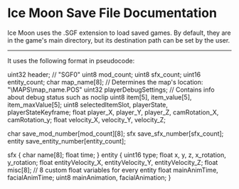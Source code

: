 # Ice Moon Save File Documentation
Ice Moon uses the .SGF extension to load saved games. By default, they are in the game's main directory, but its destination path can be set by the user.

  ------

It uses the following format in pseudocode:

uint32 header; // "SGF0"
uint8 mod_count;
uint8 sfx_count;
uint16 entity_count;
char map_name[8];	// Determines the map's location: "\MAPS\map_name.POS"
uint32 playerDebugSettings;	// Contains info about debug status such as noclip
uint8 item[5], item_value[5], item_maxValue[5];
uint8 selectedItemSlot, playerState, playerStateKeyframe;
float player_X, player_Y, player_Z, camRotation_X, camRotation_y;
float velocity_X, velocity_Y, velocity_Z;

char save_mod_number[mod_count][8];
sfx save_sfx_number[sfx_count];
entity save_entity_number[entity_count];

sfx
{
	char name[8];
	float time;
}
entity
{
	uint16 type;
	float x, y, z, x_rotation, y_rotation;
	float entityVelocity_X, entityVelocity_Y, entityVelocity_Z;
	float misc[8]; // 8 custom float variables for every entity
	float mainAnimTime, facialAnimTime;
	uint8 mainAnimation, facialAnimation;
}